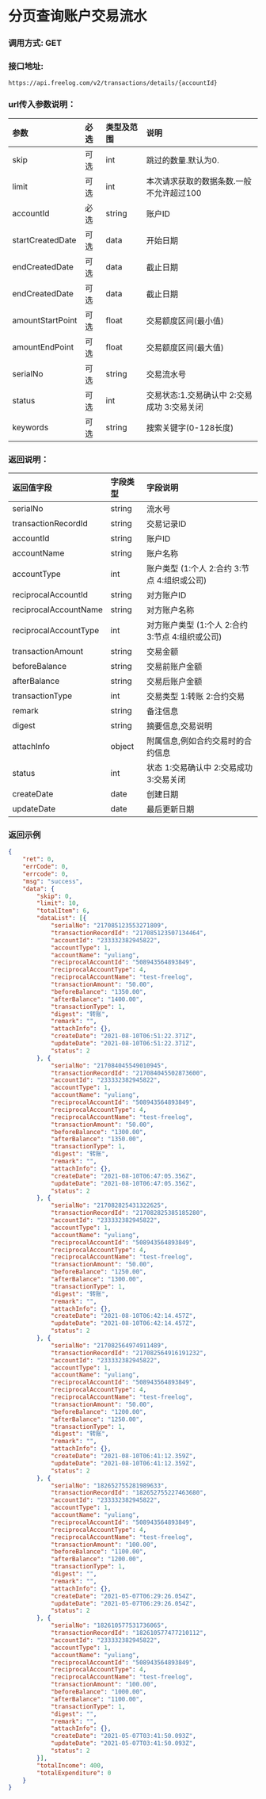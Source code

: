 # 分页查询账户交易流水



### 调用方式: GET



### 接口地址:

```
https://api.freelog.com/v2/transactions/details/{accountId}
```


### url传入参数说明：

| 参数 | 必选 | 类型及范围 | 说明 |
| :--- | :--- | :--- | :--- |
| skip | 可选 | int  | 跳过的数量.默认为0.  |
| limit | 可选| int  | 本次请求获取的数据条数.一般不允许超过100 |
| accountId | 必选 | string | 账户ID |
| startCreatedDate | 可选 | data | 开始日期 |
| endCreatedDate | 可选 | data | 截止日期 |
| endCreatedDate | 可选 | data | 截止日期 |
| amountStartPoint | 可选 | float | 交易额度区间(最小值) |
| amountEndPoint | 可选 | float | 交易额度区间(最大值) |
| serialNo | 可选 | string | 交易流水号 |
| status | 可选 | int | 交易状态:1.交易确认中 2:交易成功 3:交易关闭 |
| keywords | 可选 | string | 搜索关键字(0-128长度) |


### 返回说明：

| 返回值字段 | 字段类型 | 字段说明 |
| :--- | :--- | :--- |
| serialNo | string | 流水号 |
| transactionRecordId | string | 交易记录ID |
| accountId | string | 账户ID |
| accountName | string | 账户名称 |
| accountType | int | 账户类型 (1:个人 2:合约 3:节点 4:组织或公司) |
| reciprocalAccountId | string | 对方账户ID |
| reciprocalAccountName | string | 对方账户名称 |
| reciprocalAccountType | int | 对方账户类型 (1:个人 2:合约 3:节点 4:组织或公司) |
| transactionAmount | string | 交易金额 |
| beforeBalance | string | 交易前账户金额 |
| afterBalance | string | 交易后账户金额 |
| transactionType | int | 交易类型 1:转账 2:合约交易 |
| remark | string | 备注信息 |
| digest | string | 摘要信息,交易说明 |
| attachInfo | object | 附属信息,例如合约交易时的合约信息 |
| status | int | 状态 1:交易确认中 2:交易成功 3:交易关闭 |
| createDate| date | 创建日期 |
| updateDate| date | 最后更新日期 |


### 返回示例

```json
{
	"ret": 0,
	"errCode": 0,
	"errcode": 0,
	"msg": "success",
	"data": {
		"skip": 0,
		"limit": 10,
		"totalItem": 6,
		"dataList": [{
			"serialNo": "217085123553271809",
			"transactionRecordId": "217085123507134464",
			"accountId": "233332382945822",
			"accountType": 1,
			"accountName": "yuliang",
			"reciprocalAccountId": "508943564893849",
			"reciprocalAccountType": 4,
			"reciprocalAccountName": "test-freelog",
			"transactionAmount": "50.00",
			"beforeBalance": "1350.00",
			"afterBalance": "1400.00",
			"transactionType": 1,
			"digest": "转账",
			"remark": "",
			"attachInfo": {},
			"createDate": "2021-08-10T06:51:22.371Z",
			"updateDate": "2021-08-10T06:51:22.371Z",
			"status": 2
		}, {
			"serialNo": "217084045549010945",
			"transactionRecordId": "217084045502873600",
			"accountId": "233332382945822",
			"accountType": 1,
			"accountName": "yuliang",
			"reciprocalAccountId": "508943564893849",
			"reciprocalAccountType": 4,
			"reciprocalAccountName": "test-freelog",
			"transactionAmount": "50.00",
			"beforeBalance": "1300.00",
			"afterBalance": "1350.00",
			"transactionType": 1,
			"digest": "转账",
			"remark": "",
			"attachInfo": {},
			"createDate": "2021-08-10T06:47:05.356Z",
			"updateDate": "2021-08-10T06:47:05.356Z",
			"status": 2
		}, {
			"serialNo": "217082825431322625",
			"transactionRecordId": "217082825385185280",
			"accountId": "233332382945822",
			"accountType": 1,
			"accountName": "yuliang",
			"reciprocalAccountId": "508943564893849",
			"reciprocalAccountType": 4,
			"reciprocalAccountName": "test-freelog",
			"transactionAmount": "50.00",
			"beforeBalance": "1250.00",
			"afterBalance": "1300.00",
			"transactionType": 1,
			"digest": "转账",
			"remark": "",
			"attachInfo": {},
			"createDate": "2021-08-10T06:42:14.457Z",
			"updateDate": "2021-08-10T06:42:14.457Z",
			"status": 2
		}, {
			"serialNo": "217082564974911489",
			"transactionRecordId": "217082564916191232",
			"accountId": "233332382945822",
			"accountType": 1,
			"accountName": "yuliang",
			"reciprocalAccountId": "508943564893849",
			"reciprocalAccountType": 4,
			"reciprocalAccountName": "test-freelog",
			"transactionAmount": "50.00",
			"beforeBalance": "1200.00",
			"afterBalance": "1250.00",
			"transactionType": 1,
			"digest": "转账",
			"remark": "",
			"attachInfo": {},
			"createDate": "2021-08-10T06:41:12.359Z",
			"updateDate": "2021-08-10T06:41:12.359Z",
			"status": 2
		}, {
			"serialNo": "182652755281989633",
			"transactionRecordId": "182652755227463680",
			"accountId": "233332382945822",
			"accountType": 1,
			"accountName": "yuliang",
			"reciprocalAccountId": "508943564893849",
			"reciprocalAccountType": 4,
			"reciprocalAccountName": "test-freelog",
			"transactionAmount": "100.00",
			"beforeBalance": "1100.00",
			"afterBalance": "1200.00",
			"transactionType": 1,
			"digest": "",
			"remark": "",
			"attachInfo": {},
			"createDate": "2021-05-07T06:29:26.054Z",
			"updateDate": "2021-05-07T06:29:26.054Z",
			"status": 2
		}, {
			"serialNo": "182610577531736065",
			"transactionRecordId": "182610577477210112",
			"accountId": "233332382945822",
			"accountType": 1,
			"accountName": "yuliang",
			"reciprocalAccountId": "508943564893849",
			"reciprocalAccountType": 4,
			"reciprocalAccountName": "test-freelog",
			"transactionAmount": "100.00",
			"beforeBalance": "1000.00",
			"afterBalance": "1100.00",
			"transactionType": 1,
			"digest": "",
			"remark": "",
			"attachInfo": {},
			"createDate": "2021-05-07T03:41:50.093Z",
			"updateDate": "2021-05-07T03:41:50.093Z",
			"status": 2
		}],
		"totalIncome": 400,
		"totalExpenditure": 0
	}
}
```
